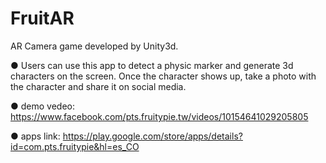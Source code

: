 # FruitAR
AR Camera game developed by Unity3d.

● Users can use this app to detect a physic marker and generate 3d characters on the screen. Once the character shows up, take a photo with the character and share it on social media.

● demo vedeo: https://www.facebook.com/pts.fruitypie.tw/videos/10154641029205805

● apps link: https://play.google.com/store/apps/details?id=com.pts.fruitypie&hl=es_CO

